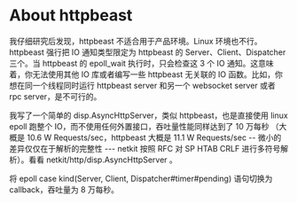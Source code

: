 # About httpbeast

我仔细研究后发现，httpbeast 不适合用于产品环境。Linux 环境也不行。httpbeast 强行把 IO 通知类型限定为 httpbeast 的 Server、Client、Dispatcher 三个。当 httpbeast 的 epoll_wait 执行时，只会检查这 3 个 IO 通知。这意味着，你无法使用其他 IO 库或者编写一些 httpbeast 无关联的 IO 函数。比如，你想在同一个线程同时运行 httpbeast server 和另一个 websocket server 或者 rpc server，是不可行的。

我写了一个简单的 disp.AsyncHttpServer，类似 httpbeast，也是直接使用 linux epoll 跑整个 IO，而不使用任何外置接口，吞吐量性能同样达到了 10 万每秒 （大概是 10.6 W Requests/sec，httpbeast 大概是 11.1 W Requests/sec -- 微小的差异仅仅在于解析的完整性 --- netkit 按照 RFC 对 SP HTAB CRLF 进行多符号解析）。看看 netkit/http/disp.AsyncHttpServer 。

将 epoll case kind(Server, Client, Dispatcher#timer#pending) 语句切换为 callback，吞吐量为 8 万每秒。